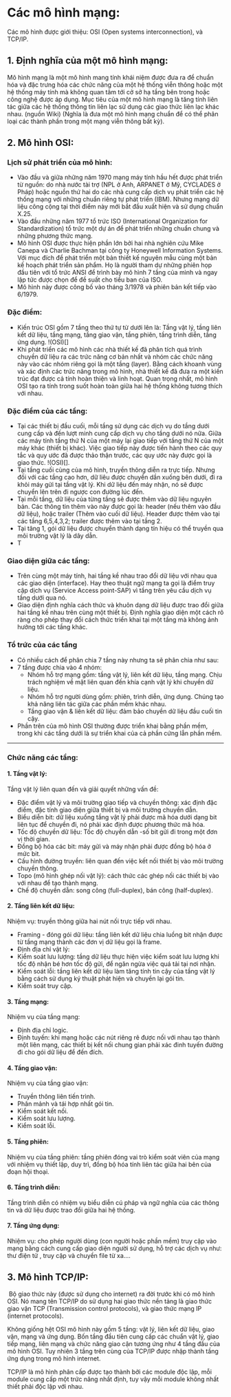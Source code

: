 # Các mô hình mạng:
Các mô hình được giới thiệu: OSI (Open systems interconnection), và TCP/IP.

## 1. Định nghĩa của một mô hình mạng:
Mô hình mạng là một mô hình mang tính khái niệm được đưa ra để chuẩn hóa và đặc trưng hóa các chức năng của một hệ thống viễn thông hoặc một hệ thống máy tính mà không quan tâm tới cở sở hạ tầng bên trong hoặc công nghệ được áp dụng. Mục tiêu của một mô hình mạng là tăng tính liên tác giữa các hệ thống thông tin liên lạc sử dụng các giao thức liên lạc khác nhau. (nguồn Wiki)
(Nghĩa là đưa một mô hình mạng chuẩn để có thể phân loại các thành phần trong một mạng viễn thông bất kỳ).
## 2. Mô hình OSI:

### Lịch sử phát triển của mô hình:
- Vào đầu và giữa những năm 1970 mạng máy tính hầu hết được phát triển từ nguồn: do nhà nước tài trợ (NPL ở Anh, ARPANET ở Mỹ, CYCLADES ở Pháp) hoặc nguồn thứ hai do các nhà cung cấp dịch vụ phát triển các hệ thống mạng với những chuẩn riêng tự phát triển (IBM). Nhưng mạng dữ liệu công cộng tại thời điểm này mới bắt đầu xuất hiện và sử dụng chuẩn X.25.
- Vào đầu những năm 1977 tổ trức ISO (International Organization for Standardization) tổ trức một dự án để phát triển những chuẩn chung và những phương thức mạng. 
- Mô hình OSI được thực hiện phần lớn bởi hai nhà nghiên cứu Mike Canepa và Charlie Bachman tại công ty Honeywell Information Systems. Với mục đích để phát triển một bản thiết kế nguyên mẫu cùng một bản kế hoạch phát triển sản phẩm. Họ là người tham dự những phiên họp đầu tiên với tổ trức ANSI để trình bày mô hình 7 tầng của mình và ngay lập tức được chọn để đề suất cho tiểu ban của ISO.
- Mô hình này được công bố vào tháng 3/1978 và phiên bản kết tiếp vào 6/1979.

### Đặc điểm:
- Kiến trúc OSI gồm 7 tầng theo thứ tự từ dưới lên là: Tầng vật lý, tầng liên kết dữ liệu, tầng mạng, tầng giao vận, tầng phiên, tầng trình diễn, tầng ứng dụng.
!(OSI)[]
- Khi phát triển các mô hình các nhà thiết kế đã phân tích quá trình chuyền dữ liệu ra các trức năng cơ bản nhất và nhóm các chức năng này vào các nhóm riêng gọi là một tầng (layer). Bằng cách khoanh vùng và xác định các trức năng trong mô hình, nhà thiết kế đã đưa ra một kiến trúc đạt được cả tính hoàn thiện và linh hoạt. Quan trọng nhất, mô hình OSI tạo ra tính trong suốt hoàn toàn giữa hai hệ thống không tương thích với nhau.

### Đặc điểm của các tầng:
- Tại các thiết bị đầu cuối, mỗi tầng sử dụng các dịch vụ do tầng dưới cung cấp và đến lượt minh cung cấp dịch vụ cho tầng dưới nó nữa. Giữa các máy tính tầng thứ N của một máy lại giao tiếp với tầng thứ N của một máy khác (thiết bị khác). Việc giao tiếp này được tiến hành theo các quy tắc và quy ước đã được thảo thận trước, các quy ước này được gọi là giao thức.
!(OSI)[].
- Tại tầng cuối cùng của mô hình, truyền thông diễn ra trực tiếp. Nhưng đối với các tầng cao hơn, dữ liêu được chuyển dần xuống bên dưới, đi ra khỏi máy gửi tại tầng vật lý. Khi dữ liệu đến máy nhận, nó sẽ được chuyển lên trên đi ngược con đường lúc đến.
- Tại mỗi tầng, dữ liệu của từng tầng sẽ được thêm vào dữ liệu nguyên bản. Các thông tin thêm vào này được gọi là: header (nếu thêm vào đầu dữ liệu), hoặc trailer (Thêm vào cuối dữ liệu). Header được thêm vào tại các tầng 6,5,4,3,2; trailer được thêm vào tại tầng 2.
- Tại tâng 1, gói dữ liệu được chuyển thành dạng tín hiệu có thể truyền qua môi trường vật lý là dây dẫn.
- T

### Giao diện giữa các tầng:
- Trên cùng một máy tính, hai tầng kề nhau trao đổi dữ liệu với nhau qua các giao diện (interface). Hay theo thuật ngữ mạng ta gọi là điểm truy cập dịch vụ (Service Access point-SAP) vì tầng trên yêu cầu dịch vụ tầng dưới qua nó.
- Giao diện định nghĩa cách thức và khuôn dạng dữ liệu được trao đổi giữa hai tầng kề nhau trên cùng một thiết bị. Định nghĩa giao diện một cách rõ ràng cho phép thay đổi cách thức triển khai tại một tầng mà không ảnh hưởng tới các tầng khác.

### Tổ trức của các tầng
- Có nhiều cách để phân chia 7 tầng này nhưng ta sẽ phân chia như sau:
- 7 tầng được chia vào 4 nhóm:
  - Nhóm hỗ trợ mạng gồm: tầng vật lý, liên kết dữ liệu, tầng mạng. Chịu trách nghiệm về mặt liên quan đến khía cạnh vật lý khi chuyền dữ liệu.
  - Nhóm hỗ trợ người dùng gồm: phiên, trình diễn, ứng dụng. Chúng tạo khả năng liên tác giữa các phần mềm khác nhau.
  - Tầng giao vận & liên kết dữ liệu: đảm bảo chuyền dữ liệu đầu cuối tin cậy. 
- Phần trên của mô hình OSI thường được triển khai bằng phần mềm, trong khi các tầng dưới là sự triển khai của cả phần cứng lẫn phần mềm.
----------------------------
### Chức năng các tầng:
#### 1. Tầng vật lý:
Tầng vật lý liên quan đến và giải quyết những vấn đề:
- Đặc điểm vật lý và môi trường giao tiếp và chuyền thông: xác định đặc điểm, đặc tính giao diện giữa thiết bị và môi trường chuyền dẫn.
- Biểu diễn bit: dữ liệu xuống tầng vật lý phải được mã hóa dưới dạng bit liên tục để chuyền đi, nó phải xác định được phương thức mã hóa.
- Tốc độ chuyền dữ liệu: Tốc độ chuyền dẫn -số bit gửi đi trong một đơn vị thời gian.
- Đồng bộ hóa các bit: máy gửi và máy nhận phải được đồng bộ hóa ở mức bit.
- Cấu hình đường truyền: liên quan đến việc kết nối thiết bị vào môi trường chuyền thông.
- Topo (mô hình ghép nối vật lý): cách thức các ghép nối các thiết bị vào với nhau để tạo thành mạng.
- Chế độ chuyền dẫn: song công (full-duplex), bán công (half-duplex).

#### 2. Tầng liên kết dữ liệu:
Nhiệm vụ: truyền thông giữa hai nút nối trực tiếp với nhau.
- Framing - đóng gói dữ liệu: tầng liên kết dữ liệu chia luồng bit nhận được từ tầng mạng thành các đơn vị dữ liệu gọi là frame.
- Định địa chỉ vật lý: 
- Kiểm soát lưu lượng: tầng dữ liệu thực hiện việc kiểm soát lưu lượng khi tốc độ nhận bé hơn tốc độ gửi, để ngăn ngừa việc quá tải tại nơi nhận.
- Kiểm soát lỗi: tầng liên kết dữ liệu làm tăng tính tin cậy của tầng vật lý bằng cách sử dụng ký thuật phát hiện và chuyền lại gói tin.
- Kiểm soát truy cập.

#### 3. Tầng mạng:
Nhiệm vụ của tầng mạng:
- Định địa chỉ logic.
- Định tuyến: khi mạng hoặc các nút riêng rẽ được nối với nhau tạo thành một liên mạng, các thiết bị kết nối chung gian phải xác đinh tuyến đường đi cho gói dữ liệu để đến đích.

#### 4. Tầng giao vận:
Nhiệm vụ của tầng giao vận:
- Truyền thông liên tiến trình.
- Phân mảnh và tái hợp nhất gói tin.
- Kiểm soát kết nối.
- Kiểm soát lưu lượng.
- Kiểm soát lỗi.

#### 5. Tầng phiên:
Nhiệm vụ của tầng phiên: tầng phiên đóng vai trò kiểm soát viên của mạng với nhiệm vụ thiết lập, duy trì, đồng bộ hóa tính liên tác giữa hai bên của đoạn hội thoại. 

#### 6. Tầng trình diễn:
Tầng trình diễn có nhiệm vụ biểu diễn cú pháp và ngữ nghĩa của các thông tin và dữ liệu được trao đổi giữa hai hệ thống. 

#### 7. Tầng ứng dụng:
Nhiệm vụ: cho phép người dùng (con người hoặc phần mềm) truy cập vào mạng bằng cách cung cấp giao diện người sử dụng, hỗ trợ các dịch vụ như: thư điện tử , truy cập và chuyền file từ xa....

## 3. Mô hình TCP/IP:
![]()
Bộ giao thức này (được sử dụng cho internet) ra đời trước khi có mô hình OSI. Nó mang tên TCP/IP do sử dụng hai giao thức nền tảng là giao thức giao vận TCP (Transmission control protocols), và giao thức mạng IP (internet protocols).

Không giống hệt OSI mô hình này gồm 5 tầng: vật lý, liên kết dữ liệu, giao vận, mạng và ứng dụng.
Bốn tầng đầu tiên cung cấp các chuẩn vật lý, giao tiếp mạng, liên mạng và chức năng giao cận tương ứng như 4 tầng đầu của mô hình OSI. Tuy nhiên 3 tầng trên cùng của TCP/IP được nhập thành tầng ứng dụng trong mô hình internet.

TCP/IP là mô hình phân cấp được tạo thành bởi các module độc lập, mỗi module cung cấp một trức năng nhất định, tuy vậy mỗi module không nhất thiết phải độc lập với nhau.








